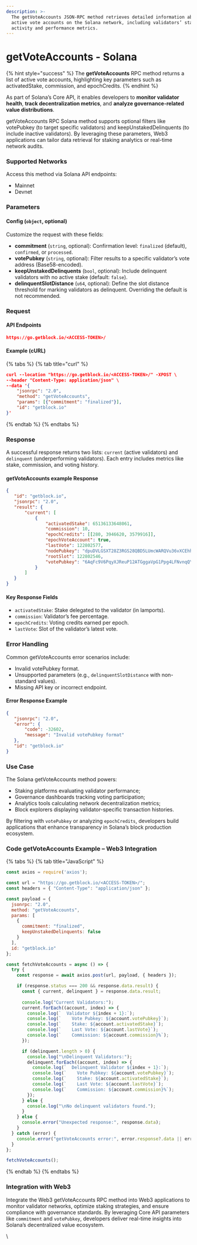 ```yaml
---
description: >-
  The getVoteAccounts JSON-RPC method retrieves detailed information about
  active vote accounts on the Solana network, including validators’ staking
  activity and performance metrics.
---
```


# getVoteAccounts - Solana

{% hint style="success" %}
The **getVoteAccounts** RPC method returns a list of active vote accounts, highlighting key parameters such as activatedStake, commission, and epochCredits.
{% endhint %}

As part of Solana’s Core API, it enables developers to **monitor validator health**, **track decentralization metrics**, and **analyze governance-related value distributions**.

getVoteAccounts RPC Solana method supports optional filters like votePubkey (to target specific validators) and keepUnstakedDelinquents (to include inactive validators). By leveraging these parameters, Web3 applications can tailor data retrieval for staking analytics or real-time network audits.

### Supported Networks

Access this method via Solana API endpoints:

* Mainnet
* Devnet

### Parameters

#### Config (`object`, optional)

Customize the request with these fields:

* **commitment** (`string`, optional): Confirmation level: `finalized` (default), `confirmed`, or `processed`.
* **votePubkey** (`string`, optional): Filter results to a specific validator’s vote address (Base58-encoded).
* **keepUnstakedDelinquents** (`bool`, optional): Include delinquent validators with no active stake (default: `false`).
* **delinquentSlotDistance** (`u64`, optional): Define the slot distance threshold for marking validators as delinquent. Overriding the default is not recommende&#x64;_._

### Request

#### API Endpoints

```json
https://go.getblock.io/<ACCESS-TOKEN>/
```

#### Example (cURL)

{% tabs %}
{% tab title="curl" %}
```json
curl --location "https://go.getblock.io/<ACCESS-TOKEN>/" -XPOST \
--header "Content-Type: application/json" \
--data '{
    "jsonrpc": "2.0",
    "method": "getVoteAccounts",
    "params": [{"commitment": "finalized"}],
    "id": "getblock.io"
}'
```
{% endtab %}
{% endtabs %}

### Response

A successful response returns two lists: `current` (active validators) and `delinquent` (underperforming validators). Each entry includes metrics like stake, commission, and voting history.

#### &#x20;getVoteAccounts example Response

```json
{
   "id": "getblock.io",
   "jsonrpc": "2.0",
   "result": {
       "current": [
           {
               "activatedStake": 65136133648061,
               "commission": 10,
               "epochCredits": [[280, 3946620, 3579916]],
               "epochVoteAccount": true,
               "lastVote": 122802577,
               "nodePubkey": "dpuDVLGSXT28Z3RGS28QBD5LUmcWARQVu36vXCEhhBg",
               "rootSlot": 122802546,
               "votePubkey": "6AqFc9V6PqyXJReuP12ATGggaVpG1Ppg4LFNvnqQYz8B"
           }
       ]
   }
}
```

#### Key Response Fields

* `activatedStake`: Stake delegated to the validator (in lamports).
* `commission`: Validator’s fee percentage.
* `epochCredits`: Voting credits earned per epoch.
* `lastVote`: Slot of the validator’s latest vote.

### Error Handling

Common getVoteAccounts error scenarios include:

* Invalid votePubkey format.
* Unsupported parameters (e.g., `delinquentSlotDistance` with non-standard values).
* Missing API key or incorrect endpoint.

#### Error Response Example

```json
{
   "jsonrpc": "2.0",
   "error": {
       "code": -32602,
       "message": "Invalid votePubkey format"
   },
   "id": "getblock.io"
}
```

### Use Case

The Solana getVoteAccounts method powers:

* Staking platforms evaluating validator performance;
* Governance dashboards tracking voting participation;
* Analytics tools calculating network decentralization metrics;
* Block explorers displaying validator-specific transaction histories.

By filtering with `votePubkey` or analyzing `epochCredits`, developers build applications that enhance transparency in Solana’s block production ecosystem.

### Code getVoteAccounts Example – Web3 Integration

{% tabs %}
{% tab title="JavaScript" %}
```javascript
const axios = require('axios');

const url = "https://go.getblock.io/<ACCESS-TOKEN>/";
const headers = { "Content-Type": "application/json" };

const payload = {
  jsonrpc: "2.0",
  method: "getVoteAccounts",
  params: [
    {
      commitment: "finalized",
      keepUnstakedDelinquents: false
    }
  ],
  id: "getblock.io"
};

const fetchVoteAccounts = async () => {
  try {
    const response = await axios.post(url, payload, { headers });

    if (response.status === 200 && response.data.result) {
      const { current, delinquent } = response.data.result;
      
      console.log("Current Validators:");
      current.forEach((account, index) => {
        console.log(`  Validator ${index + 1}:`);
        console.log(`    Vote Pubkey: ${account.votePubkey}`);
        console.log(`    Stake: ${account.activatedStake}`);
        console.log(`    Last Vote: ${account.lastVote}`);
        console.log(`    Commission: ${account.commission}%`);
      });

      if (delinquent.length > 0) {
        console.log("\nDelinquent Validators:");
        delinquent.forEach((account, index) => {
          console.log(`  Delinquent Validator ${index + 1}:`);
          console.log(`    Vote Pubkey: ${account.votePubkey}`);
          console.log(`    Stake: ${account.activatedStake}`);
          console.log(`    Last Vote: ${account.lastVote}`);
          console.log(`    Commission: ${account.commission}%`);
        });
      } else {
        console.log("\nNo delinquent validators found.");
      }
    } else {
      console.error("Unexpected response:", response.data);
    }
  } catch (error) {
    console.error("getVoteAccounts error:", error.response?.data || error.message);
  }
};

fetchVoteAccounts();
```
{% endtab %}
{% endtabs %}

### Integration with Web3

Integrate the Web3 getVoteAccounts RPC method into Web3 applications to monitor validator networks, optimize staking strategies, and ensure compliance with governance standards. By leveraging Core API parameters like `commitment` and `votePubkey`, developers deliver real-time insights into Solana’s decentralized value ecosystem.

\
